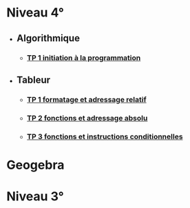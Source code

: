 # Niveau 4°

* ## Algorithmique  

  * ### [TP 1 initiation à la programmation](./TP1.md)

* ## Tableur  

  * ### [TP 1 formatage et adressage relatif]()
  * ### [TP 2 fonctions et adressage absolu]()
  * ### [TP 3 fonctions et instructions conditionnelles]()

# Geogebra  

# Niveau 3°

